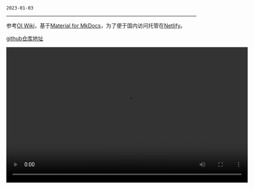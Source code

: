 `2023-01-03`

---

参考[OI Wiki](https://oi-wiki.org/)，基于[Material for MkDocs](https://squidfunk.github.io/mkdocs-material/)，为了便于国内访问托管在[Netlify](https://www.netlify.com/)。

[github仓库地址](https://github.com/hhlans/INFO)

<video width="640" height="360" controls>
  <source src="Juven.mp4" type="video/mp4">
  您的浏览器不支持视频标签。
</video>






